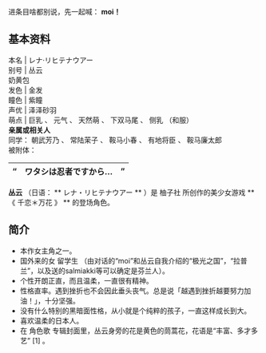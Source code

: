 进条目啥都别说，先一起喊：  **moi！**

**基本资料**  
---  
本名  |  レナ·リヒテナウアー   
别号  |  丛云   
奶黄包  
发色  |  金发   
瞳色  |  紫瞳   
声优  |  泽泽砂羽   
萌点  |  巨乳  、  元气  、  天然萌  、  下双马尾  、  侧乳  （和服）   
**亲属或相关人**  
同学：  朝武芳乃  、  常陆茉子  、  鞍马小春  、  有地将臣  、  鞍马廉太郎  
被附体：  
  
“  |  **ワタシは忍者ですから…** |  ”   
---|---|---  
  
**丛云** （日语： ** レナ・リヒテナウアー  ** ）是  柚子社  所创作的美少女游戏 **《 千恋＊万花  》 ** 的登场角色。

##  简介

  * 本作女主角之一。 
  * 国外来的女  留学生  （由对话的“moi”和丛云自我介绍的“极光之国”，“拉普兰”，以及送的salmiakki等可以确定是芬兰人）。 
  * 个性开朗正直，而且温柔，一直很有精神。 
  * 性格直率。遇到挫折也不会因此垂头丧气。总是说「越遇到挫折越要努力加油！」，十分坚强。 
  * 没有什么特别的黑暗面性格，从小就是个纯粹的孩子，一直这样成长到大。 
  * 喜欢温柔的日本人。 
  * 在  角色歌  专辑封面里，丛云身旁的花是黄色的茼蒿花，花语是“丰富、多才多艺”  [1]  。 